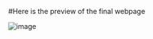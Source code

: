 #Here is the preview of the final webpage

![image](https://github.com/night05fury/capstone-meta-frontend/assets/72437985/7d5e270f-813a-4c95-82d9-6b0f85bf98ea)

